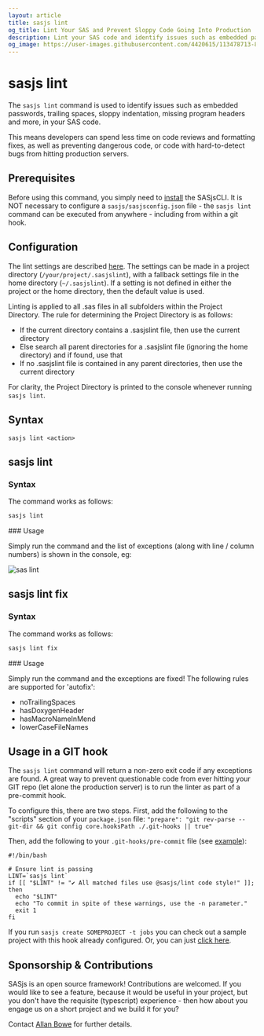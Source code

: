 ```yaml
---
layout: article
title: sasjs lint
og_title: Lint Your SAS and Prevent Sloppy Code Going Into Production
description: Lint your SAS code and identify issues such as embedded passwords, trailing spaces, sloppy indentation, missing program headers and more.
og_image: https://user-images.githubusercontent.com/4420615/113478713-800e1d00-9482-11eb-90c1-10a80a41be1a.png
---
```


# sasjs lint

The `sasjs lint` command is used to identify issues such as embedded passwords, trailing spaces, sloppy indentation, missing program headers and more, in your SAS code.

This means developers can spend less time on code reviews and formatting fixes, as well as preventing dangerous code, or code with hard-to-detect bugs from hitting production servers.


## Prerequisites

Before using this command, you simply need to [install](/installation) the SASjsCLI.  It is NOT necessary to configure a `sasjs/sasjsconfig.json` file - the `sasjs lint` command can be executed from anywhere - including from within a git hook.  

## Configuration

The lint settings are described [here](https://github.com/sasjs/lint/blob/main/README.md).  The settings can be made in a project directory (`/your/project/.sasjslint`), with a fallback settings file in the home directory (`~/.sasjslint`).  If a setting is not defined in either the project or the home directory, then the default value is used.

Linting is applied to all .sas files in all subfolders within the Project Directory.  The rule for determining the Project Directory is as follows:

* If the current directory contains a .sasjslint file, then use the current directory
* Else search all parent directories for a .sasjslint file (ignoring the home directory) and if found, use that
* If no .sasjslint file is contained in any parent directories, then use the current directory

For clarity, the Project Directory is printed to the console whenever running `sasjs lint`.

## Syntax

```
sasjs lint <action>
```

## sasjs lint

### Syntax

The command works as follows:

```bash
sasjs lint
```

### Usage

Simply run the command and the list of exceptions (along with line / column numbers) is shown in the console, eg:

![sas lint](https://user-images.githubusercontent.com/4420615/113478713-800e1d00-9482-11eb-90c1-10a80a41be1a.png)

## sasjs lint fix

### Syntax

The command works as follows:

```bash
sasjs lint fix
```

### Usage

Simply run the command and the exceptions are fixed!  The following rules are supported for 'autofix':

* noTrailingSpaces
* hasDoxygenHeader
* hasMacroNameInMend
* lowerCaseFileNames

## Usage in a GIT hook

The `sasjs lint` command will return a non-zero exit code if any exceptions are found.  A great way to prevent questionable code from ever hitting your GIT repo (let alone the production server) is to run the linter as part of a pre-commit hook.

To configure this, there are two steps.  First, add the following to the "scripts" section of your `package.json` file: `"prepare": "git rev-parse --git-dir && git config core.hooksPath ./.git-hooks || true"`

Then, add the following to your `.git-hooks/pre-commit` file (see [example](https://github.com/sasjs/core/blob/main/.git-hooks/pre-commit)):

```
#!/bin/bash

# Ensure lint is passing
LINT=`sasjs lint`
if [[ "$LINT" != "✔ All matched files use @sasjs/lint code style!" ]]; then
  echo "$LINT"
  echo "To commit in spite of these warnings, use the -n parameter."
  exit 1
fi
```

If you run `sasjs create SOMEPROJECT -t jobs` you can check out a sample project with this hook already configured.  Or, you can just [click here](https://gitpod.io/#https://github.com/sasjs/template_jobs).


## Sponsorship & Contributions

SASjs is an open source framework!  Contributions are welcomed.  If you would like to see a feature, because it would be useful in your project, but you don't have the requisite (typescript) experience - then how about you engage us on a short project and we build it for you?

Contact [Allan Bowe](https://www.linkedin.com/in/allanbowe/) for further details.

